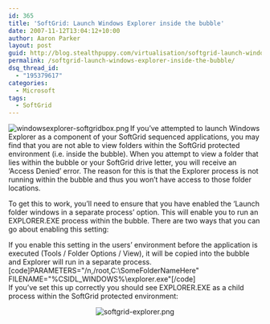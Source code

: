 ```yaml
---
id: 365
title: 'SoftGrid: Launch Windows Explorer inside the bubble'
date: 2007-11-12T13:04:12+10:00
author: Aaron Parker
layout: post
guid: http://blog.stealthpuppy.com/virtualisation/softgrid-launch-windows-explorer-inside-the-bubble
permalink: /softgrid-launch-windows-explorer-inside-the-bubble/
dsq_thread_id:
  - "195379617"
categories:
  - Microsoft
tags:
  - SoftGrid
---
```

<img src="http://stealthpuppy.com/wp-content/uploads/2008/02/windowsexplorer-softgridbox.png" alt="windowsexplorer-softgridbox.png" align="left" />If you&#8217;ve attempted to launch Windows Explorer as a component of your SoftGrid sequenced applications, you may find that you are not able to view folders within the SoftGrid protected environment (i.e. inside the bubble). When you attempt to view a folder that lies within the bubble or your SoftGrid drive letter, you will receive an &#8216;Access Denied&#8217; error. The reason for this is that the Explorer process is not running within the bubble and thus you won&#8217;t have access to those folder locations.

To get this to work, you&#8217;ll need to ensure that you have enabled the &#8216;Launch folder windows in a separate process&#8217; option. This will enable you to run an EXPLORER.EXE process within the bubble. There are two ways that you can go about enabling this setting:

If you enable this setting in the users&#8217; environment before the application is executed (Tools / Folder Options / View), it will be copied into the bubble and Explorer will run in a separate process.  
[code]PARAMETERS="/n,/root,C:\SomeFolderNameHere" FILENAME="%CSIDL_WINDOWS%\explorer.exe"[/code]  
If you&#8217;ve set this up correctly you should see EXPLORER.EXE as a child process within the SoftGrid protected environment:

<p style="text-align: center;">
  <img src="http://stealthpuppy.com/wp-content/uploads/2007/11/softgrid-explorer.png" alt="softgrid-explorer.png" />
</p>